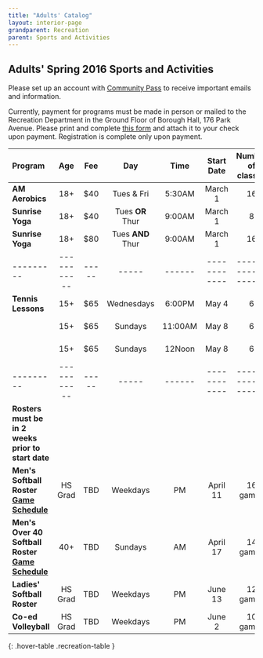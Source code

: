 ```yaml
---
title: "Adults' Catalog"
layout: interior-page
grandparent: Recreation
parent: Sports and Activities
---
```


## Adults' Spring 2016 Sports and Activities
Please set up an account with [Community Pass](https://register.communitypass.net/reg/login.cfm?D%3CN%21%2E%22_W%22F%299SZWV%5C%21%3DHNW%3BR%3AZQI%2F79%2CKX03%3DBIP%27B%5EF%25U99%2B) to receive important emails and information. 

Currently, payment for programs must be made in person or mailed to the Recreation Department in the Ground Floor of Borough Hall, 176 Park Avenue.  Please print and complete [this form](http://static.rutherford-nj.com/recreation/Recreation_ProgramRegistration.pdf) and attach it to your check upon payment. Registration is complete only upon payment. 

| Program | Age | Fee |	Day | Time | Start Date | Number of classes | Location |
|:--------|:---------:|:---:|:---:|:----:|:----------:|:----------------:|:--------:|
|**AM Aerobics** |	18+ |	$40 |	Tues & Fri |	5:30AM	| March 1 |	16	| Tamblyn Field Civic Center |
|**Sunrise Yoga** |	18+ |	$40 | 	Tues **OR** Thur |	9:00AM |	March 1 |	8 |	Congregational Church |
|**Sunrise Yoga** |	18+	| $80 | 	Tues **AND** Thur |	9:00AM |	March 1 |	16	| Congregational Church |
|---------|-----------|-----|-----|------|------------|------------------|----------|
|**Tennis Lessons** |	15+ |	$65 | Wednesdays |	6:00PM |	May 4 | 6	| Memorial Park courts |
| |	15+ |	$65 |	Sundays	| 11:00AM |	May 8 |	6 |	Memorial Park courts |
|	| 15+ |	$65 |	Sundays	| 12Noon |	May 8 |	6	 | Memorial Park courts |
|---------|-----------|-----|-----|------|------------|------------------|----------|
|**Rosters must be in 2 weeks prior to start date** | | | | | | | | | 
|**Men's Softball Roster [Game Schedule](http://static.rutherford-nj.com/recreation/2016%20Mens%20Softball%20schedule.pdf)** |	HS Grad |	TBD	| Weekdays |	PM	| April 11 |	16 games |	Memorial Park |
|**Men's Over 40 Softball Roster [Game Schedule](http://static.rutherford-nj.com/recreation/2016%20Over%2040%20Schedule.pdf)** | 40+	| TBD	| Sundays	| AM	| April 17 |	14 games |	Memorial Park |
|**Ladies' Softball Roster** |	HS Grad |	TBD |	Weekdays |	PM	| June 13 |	12 games	| Memorial Park |
| **Co-ed Volleyball** |	HS Grad |	TBD |	Weekdays |	PM |	June 2 | 10 games	| Memorial Park |
{: .hover-table .recreation-table }
